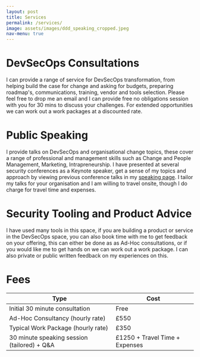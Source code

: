 ```yaml
---
layout: post
title: Services
permalink: /services/
image: assets/images/ddd_speaking_cropped.jpeg
nav-menu: true
---
```


# DevSecOps Consultations

I can provide a range of service for DevSecOps transformation, from helping build the case for change and asking for budgets, preparing roadmap's, communications, training, vendor and tools selection. Please feel free to drop me an email and I can provide free no obligations session with you for 30 mins to discuss your challenges. For extended opportunities we can work out a work packages at a discounted rate.

# Public Speaking

I provide talks on DevSecOps and organisational change topics, these cover a range of professional and management skills such as Change and People Management, Marketing, Intrapreneurship. I have presented at several security conferences as a Keynote speaker, get a sense of my topics and approach by viewing previous conference talks in my [speaking page](/speaking/). I tailor my talks for your organisation and I am willing to travel onsite, though I do charge for travel time and expenses.

# Security Tooling and Product Advice

I have used many tools in this space, if you are building a product or service in the DevSecOps space, you can also book time with me to get feedback on your offering, this can either be done as as Ad-Hoc consultations, or if you would like me to get hands on we can work out a work package. I can also private or public written feedback on my experiences on this.

# Fees

| Type | Cost |
| --- | --- |
| Initial 30 minute consultation | Free |
| Ad-Hoc Consultancy (hourly rate) | £550 |
| Typical Work Package (hourly rate) | £350|
| 30 minute speaking session (tailored) + Q&A | £1250 + Travel Time + Expenses |